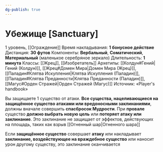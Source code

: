 ```yaml
---
dg-publish: true
---
```

# Убежище [Sanctuary]
1 уровень, [[Ограждение]]
Время накладывания: **1 бонусное действие**
Дистанция: **30 футов**
Компоненты: **Вербальный**, **Соматический**, **Материальный** (маленькое серебряное зеркало)
Длительность: **1 минута**
Классы: [[Жрец]], [[Изобретатель]]
Архетипы: [[Колдун#Гений|Гений (Колдун)]], [[Жрец#Домен Мира|Домен Мира (Жрец)]], [[Паладин#Клятва Искупления|Клятва Искупления (Паладин)]], [[Паладин#Клятва Преданности|Клятва Преданности (Паладин)]], [[Магус#Орден Стражей|Орден Стражей (Магус)]]
Источник: «Player's handbook»

Вы защищаете 1 существо от атаки. **Все существа, нацеливающиеся на защищённое существо атаками или вредоносными заклинаниями**, должны вначале совершить **спасбросок Мудрости**. При **провале** существо **должно выбрать новую цель** или **потеряет атаку или заклинание**. Это заклинание не защищает от эффектов, действующих на площадь, таких как взрыв [[Огненный шар|Огненного шара]]

Если **защищённое существо** совершает **атаку** или накладывает **заклинание, воздействующее на враждебное существо** или наносит урон другому существу, это заклинание оканчивается